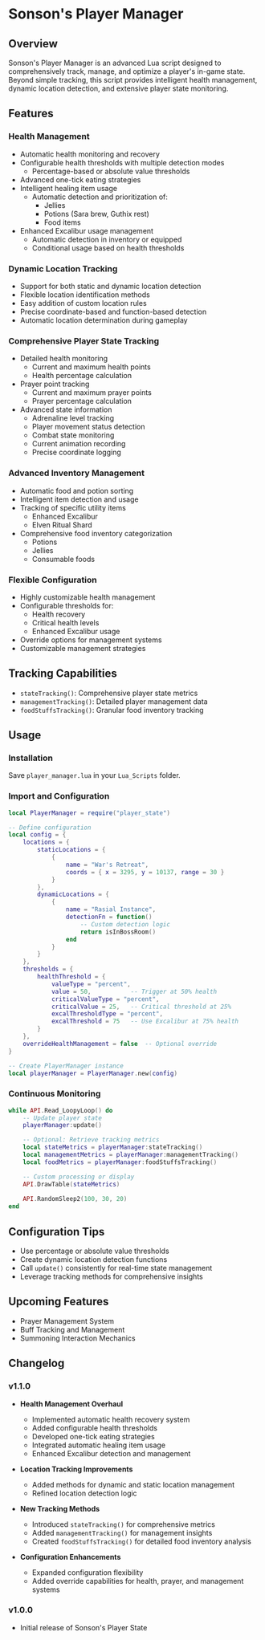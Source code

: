 # Sonson's Player Manager
## Overview
Sonson's Player Manager is an advanced Lua script designed to comprehensively track, manage, and optimize a player's in-game state. Beyond simple tracking, this script provides intelligent health management, dynamic location detection, and extensive player state monitoring.

## Features
### Health Management
- Automatic health monitoring and recovery
- Configurable health thresholds with multiple detection modes
  - Percentage-based or absolute value thresholds
- Advanced one-tick eating strategies
- Intelligent healing item usage
  - Automatic detection and prioritization of:
    - Jellies
    - Potions (Sara brew, Guthix rest)
    - Food items
- Enhanced Excalibur usage management
  - Automatic detection in inventory or equipped
  - Conditional usage based on health thresholds

### Dynamic Location Tracking
- Support for both static and dynamic location detection
- Flexible location identification methods
- Easy addition of custom location rules
- Precise coordinate-based and function-based detection
- Automatic location determination during gameplay

### Comprehensive Player State Tracking
- Detailed health monitoring
  - Current and maximum health points
  - Health percentage calculation
- Prayer point tracking
  - Current and maximum prayer points
  - Prayer percentage calculation
- Advanced state information
  - Adrenaline level tracking
  - Player movement status detection
  - Combat state monitoring
  - Current animation recording
  - Precise coordinate logging

### Advanced Inventory Management
- Automatic food and potion sorting
- Intelligent item detection and usage
- Tracking of specific utility items
  - Enhanced Excalibur
  - Elven Ritual Shard
- Comprehensive food inventory categorization
  - Potions
  - Jellies
  - Consumable foods

### Flexible Configuration
- Highly customizable health management
- Configurable thresholds for:
  - Health recovery
  - Critical health levels
  - Enhanced Excalibur usage
- Override options for management systems
- Customizable management strategies

## Tracking Capabilities
- `stateTracking()`: Comprehensive player state metrics
- `managementTracking()`: Detailed player management data
- `foodStuffsTracking()`: Granular food inventory tracking

## Usage
### Installation
Save `player_manager.lua` in your `Lua_Scripts` folder.

### Import and Configuration
```lua
local PlayerManager = require("player_state")

-- Define configuration
local config = {
    locations = {
        staticLocations = {
            {
                name = "War's Retreat",
                coords = { x = 3295, y = 10137, range = 30 }
            }
        },
        dynamicLocations = {
            {
                name = "Rasial Instance",
                detectionFn = function()
                    -- Custom detection logic
                    return isInBossRoom()
                end
            }
        }
    },
    thresholds = {
        healthThreshold = {
            valueType = "percent",
            value = 50,           -- Trigger at 50% health
            criticalValueType = "percent",
            criticalValue = 25,   -- Critical threshold at 25%
            excalThresholdType = "percent",
            excalThreshold = 75   -- Use Excalibur at 75% health
        }
    },
    overrideHealthManagement = false  -- Optional override
}

-- Create PlayerManager instance
local playerManager = PlayerManager.new(config)
```

### Continuous Monitoring
```lua
while API.Read_LoopyLoop() do
    -- Update player state
    playerManager:update()

    -- Optional: Retrieve tracking metrics
    local stateMetrics = playerManager:stateTracking()
    local managementMetrics = playerManager:managementTracking()
    local foodMetrics = playerManager:foodStuffsTracking()

    -- Custom processing or display
    API.DrawTable(stateMetrics)
    
    API.RandomSleep2(100, 30, 20)
end
```

## Configuration Tips
- Use percentage or absolute value thresholds
- Create dynamic location detection functions
- Call `update()` consistently for real-time state management
- Leverage tracking methods for comprehensive insights

## Upcoming Features
- Prayer Management System
- Buff Tracking and Management
- Summoning Interaction Mechanics

## Changelog
### v1.1.0
- **Health Management Overhaul**
  - Implemented automatic health recovery system
  - Added configurable health thresholds
  - Developed one-tick eating strategies
  - Integrated automatic healing item usage
  - Enhanced Excalibur detection and management

- **Location Tracking Improvements**
  - Added methods for dynamic and static location management
  - Refined location detection logic

- **New Tracking Methods**
  - Introduced `stateTracking()` for comprehensive metrics
  - Added `managementTracking()` for management insights
  - Created `foodStuffsTracking()` for detailed food inventory analysis

- **Configuration Enhancements**
  - Expanded configuration flexibility
  - Added override capabilities for health, prayer, and management systems

### v1.0.0
- Initial release of Sonson's Player State
